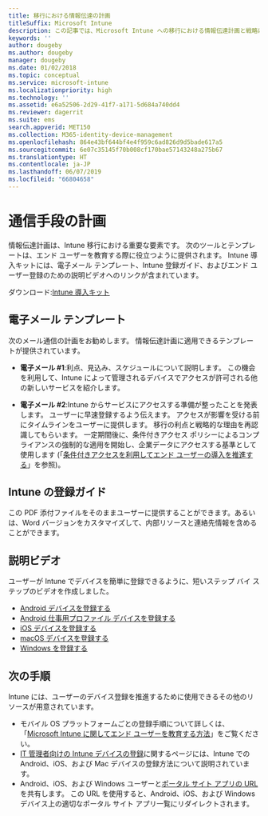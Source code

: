 ```yaml
---
title: 移行における情報伝達の計画
titleSuffix: Microsoft Intune
description: この記事では、Microsoft Intune への移行における情報伝達計画と戦略について説明します。
keywords: ''
author: dougeby
ms.author: dougeby
manager: dougeby
ms.date: 01/02/2018
ms.topic: conceptual
ms.service: microsoft-intune
ms.localizationpriority: high
ms.technology: ''
ms.assetid: e6a52506-2d29-41f7-a171-5d684a740dd4
ms.reviewer: dagerrit
ms.suite: ems
search.appverid: MET150
ms.collection: M365-identity-device-management
ms.openlocfilehash: 864e43bf644bf4e4f959c6ad826d9d5bade617a5
ms.sourcegitcommit: 6e07c35145f70b008cf170bae57143248a275b67
ms.translationtype: HT
ms.contentlocale: ja-JP
ms.lasthandoff: 06/07/2019
ms.locfileid: "66804658"
---
```

# <a name="plan-communications"></a>通信手段の計画 
情報伝達計画は、Intune 移行における重要な要素です。 次のツールとテンプレートは、エンド ユーザーを教育する際に役立つように提供されます。 Intune 導入キットには、電子メール テンプレート、Intune 登録ガイド、およびエンド ユーザー登録のための説明ビデオへのリンクが含まれています。  

ダウンロード:[Intune 導入キット](http://aka.ms/IntuneAdoptionKit)

## <a name="email-templates"></a>電子メール テンプレート 
次のメール通信の計画をお勧めします。 情報伝達計画に適用できるテンプレートが提供されています。
- **電子メール #1**:利点、見込み、スケジュールについて説明します。 この機会を利用して、Intune によって管理されるデバイスでアクセスが許可される他の新しいサービスを紹介します。 

- **電子メール #2**:Intune からサービスにアクセスする準備が整ったことを発表します。 ユーザーに早速登録するよう伝えます。  アクセスが影響を受ける前にタイムラインをユーザーに提供します。 移行の利点と戦略的な理由を再認識してもらいます。
一定期間後に、条件付きアクセス ポリシーによるコンプライアンスの強制的な適用を開始し、企業データにアクセスする基準として使用します (「[条件付きアクセスを利用してエンド ユーザーの導入を推進する](migration-guide-drive-adoption.md)」を参照)。

## <a name="intune-enrollment-guide"></a>Intune の登録ガイド 
この PDF 添付ファイルをそのままユーザーに提供することができます。あるいは、Word バージョンをカスタマイズして、内部リソースと連絡先情報を含めることができます。

## <a name="instructional-videos"></a>説明ビデオ
ユーザーが Intune でデバイスを簡単に登録できるように、短いステップ バイ ステップのビデオを作成しました。
- [Android デバイスを登録する](https://www.youtube.com/watch?v=k0Q_sGLSx6o&t=1s)
- [Android 仕事用プロファイル デバイスを登録する](https://www.youtube.com/watch?v=9Dl8HsGk4tI&t=3s)
- [iOS デバイスを登録する](https://www.youtube.com/watch?v=mJyv6YcHi7c)
- [macOS デバイスを登録する](https://www.youtube.com/watch?v=Pa2pfhwq_yk)
- [Windows を登録する](https://www.youtube.com/watch?v=TKQxEckBHiE)

## <a name="next-steps"></a>次の手順
Intune には、ユーザーのデバイス登録を推進するために使用できるその他のリソースが用意されています。
- モバイル OS プラットフォームごとの登録手順について詳しくは、「[Microsoft Intune に関してエンド ユーザーを教育する方法](https://docs.microsoft.com/intune/end-user-educate)」をご覧ください。 
- [IT 管理者向けの Intune デバイスの登録](https://docs.microsoft.com/intune/device-enrollment)に関するページには、Intune での Android、iOS、および Mac デバイスの登録方法について説明されています。
- Android、iOS、および Windows ユーザーと[ポータル サイト アプリの URL](http://go.microsoft.com/fwlink/?LinkID=396941) を共有します。 この URL を使用すると、Android、iOS、および Windows デバイス上の適切なポータル サイト アプリ一覧にリダイレクトされます。
